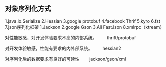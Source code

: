 ## 对象序列化方式

1.java.io.Serialize
2.Hessian
3.google protobuf
4.facebook Thrif
5.kyro
6.fst
7.json序列化框架
  1.Jackson
  2.google Gson
  3.Ali FastJson
8.xmlrpc（xtream）

对性能敏感，对开发体验要求不高的内部系统。
　　thrift/protobuf

对开发体验敏感，性能有要求的内外部系统。
　　hessian2

对序列化后的数据要求有良好的可读性
　　jackson/gson/xml  